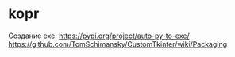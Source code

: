 # kopr

Создание exe:
https://pypi.org/project/auto-py-to-exe/
https://github.com/TomSchimansky/CustomTkinter/wiki/Packaging
